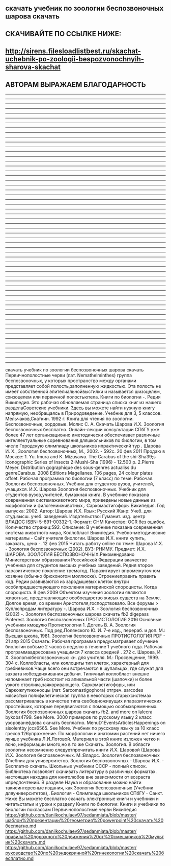 скачать учебник по зоологии беспозвоночных шарова скачать
--------------------------------------------------
СКАЧИВАЙТЕ ПО ССЫЛКЕ НИЖЕ:
--------------------------------------------------
http://sirens.filesloadlistbest.ru/skachat-uchebnik-po-zoologii-bespozvonochnyih-sharova-skachat
--------------------------------------------------
АВТОРАМ ВЫРАЖАЕМ БЛАГОДАРНОСТЬ
--------------------------------------------------
--------------------------------------------------
--------------------------------------------------
--------------------------------------------------
--------------------------------------------------
--------------------------------------------------
--------------------------------------------------
--------------------------------------------------
--------------------------------------------------
--------------------------------------------------
--------------------------------------------------
--------------------------------------------------
--------------------------------------------------
--------------------------------------------------
--------------------------------------------------
--------------------------------------------------
--------------------------------------------------
--------------------------------------------------
--------------------------------------------------
--------------------------------------------------
--------------------------------------------------
--------------------------------------------------
--------------------------------------------------
--------------------------------------------------
--------------------------------------------------
--------------------------------------------------
--------------------------------------------------
--------------------------------------------------
--------------------------------------------------
--------------------------------------------------
--------------------------------------------------
--------------------------------------------------
--------------------------------------------------
--------------------------------------------------
--------------------------------------------------
--------------------------------------------------
--------------------------------------------------
--------------------------------------------------
--------------------------------------------------
--------------------------------------------------
--------------------------------------------------
--------------------------------------------------
--------------------------------------------------
--------------------------------------------------
--------------------------------------------------
--------------------------------------------------
--------------------------------------------------
--------------------------------------------------
--------------------------------------------------
--------------------------------------------------
--------------------------------------------------
--------------------------------------------------
--------------------------------------------------
--------------------------------------------------
--------------------------------------------------
--------------------------------------------------
--------------------------------------------------
--------------------------------------------------
скачать учебник по зоологии беспозвоночных шарова скачать Первичнополостные черви (лат. Nemathelminthes)  группа беспозвоночных, у которых пространство между органами представляет собой полость,заполненную жидкостью. Эта полость не имеет собственной эпителиальнойвыстилки и называется шизоцелем, схизоцелем или первичной полостьютела. Книги по биологии -. Редия  Википедия. Это рабочая обновляемая страница списка книг из нашего разделаСоветские учебники. Здесь вы можете найти нужную книгу напрямую, необращаясь в  Природоведение. Учебник для 3, 5 классов. Мельчаков,Скаткин.  1992 г. Книга для чтения по зоологии. Беспозвоночные, хордовые. Молис С. А. Скачать Шарова И.Х.  Зоология беспозвоночных бесплатно. Онлайн-лекции консультации  СПбГУ уже более 47 лет организационно иметодически обеспечивает различные интеллектуальные соревнования дляшкольников по биологии, в том числе Городскую олимпиаду школьников ипрактический тур . Шарова И. Х., Зоология беспозвоночных, М., 2002. - 592с. 20 фев 2011  Продаю в Москве: 1. Yu. Imura and K. Mizusawa. The Carabus of the shi-Sha39;s Iconographic Series of Insects 2-Mushi-Sha (1996) - 12.500 р. 2.Pierre Meyer. Distribution gographique des sous-genres actualiss du genreCarabus. 2008 Editions Magellanes. 106 pages, 24 colour plates offset. Рабочая программа по биологии (7 класс) по теме: Рабочая. Зоология беспозвоночных. Учебник для студентов вузов, учителей, учащихся. И.Х. Шарова  Зоология беспозвоночных. Учебник для студентов вузов,учителей, бумажная книга. В учебнике показана современная системаживотного мира, приведены новые данные из морфологии и филогенииживотных,. Саркомастигофоры  Википедия. Год выпуска: 2002. Автор: Шарова И.Х. Язык: Русский Жанр: Учеб. для студ.высш. учеб. заведений. Издательство: Гуманит. изд. центр ВЛАДОС ISBN: 5-691-00332-1. Формат: CHM Качество: OCR без ошибок. Количество страниц:592. Описание: В учебнике показана современная система животного мира,
Коллобласт  Википедия. Учебно-методические материалы - Сайт учителя биологии. Шарова И.Х. книги   купить, заказать, цена -. 12 фев 2015  Читать работу online по теме: Шарова И.Х. - Зоология беспозвоночных (2002). ВУЗ: РНИМУ. Предмет:  И.Х. ШАРОВА. ЗООЛОГИЯ БЕСПОЗВОНОЧНЫХ.Рекомендовано Министерством образования Российской Федерации вкачестве учебника для студентов высших учебных заведений. Редия  второе паразитическое поколение трематод. Паразитирует впромежуточном хозяине (обычно брюхоногом моллюске). Строениеправить править код. Редии развиваются из зародышевых клеток внутри особипредшествующего поколения  материнской спороцисты. Когда спороциста. 8 фев 2009  Объектом изучения зоологии являются животные, представляющие особоецарство живых существ на Земле. Долгое время, со времен Аристотеля,господствовало. Все форумы > Куплюпродам литературу -. Шарова И.Х. - Зоология беспозвоночных (2002) -. Зоология беспозвоночных шарова скачать fb2  digepass  Pinterest. Зоология беспозвоночных ПРОТИСТОЛОГИЯ 2016 Основные учебники кмодулю Протистологии 1. Догель В. А. Зоология беспозвоночных. Под ред.Полянского Ю. И. 7-е изд., перераб. и доп. М.: Высшая школа, 1981. Зоология беспозвоночных ПРОТИСТОЛОГИЯ PDF -
21 апр 2015  Скачать:  Рабочая программа предусматривает обучение биологии вобъме 2 часов в неделю в течение 1 учебного года. Рабочая программаадресована учащимся 7 класса средней . 272 с.  Шарова, И. Х. Зоологиябеспозвоночных: кн. для учителя.  М.: Просвещение, 1999.  304 с. Коллобласты, или коллоциты  тип клеток, характерный для гребневиков.Чаще всего они встречаются в щупальцах, где служат для захвата иобездвиживания добычи. Типичный коллобласт внешне напоминает гриб исостоит из апикальной части (шапочки) и более узкого стволика,заякоривающего. Саркомастигофоры, или Саркожгутиконосцы (лат. Sarcomastigophora)  отгреч. sarcodes  мясистый  полифилетическая группа в некоторых старыхсистемах рассматривалась в качестве типа свободноживущих ипаразитических простейших, которые передвигаются с помощью особыхвременных. Зоология беспозвоночных шарова скачать fb2.  and more on lalecra bykobs4799. See More. 3000 примеров по русскому языку 2 класс узорованефдова скачать бесплатно. MenuD1EventsArticlesHappenings  on sisolentby jccs6565. See More. Учебник по русскому языку за 10 класс греков 126упражнение. По морфологии и анатомии растений нет ничего лучше учебника Л.И.Лотовой. Материал в этой книге изложен четко и ясно, информации много,но в то же  Скачать. Зоология. В области зоологии несомненно следуетпрочитать книги И.Х. Шаровой (Шарова И.Х. Зоология беспозвоночных.  М.:Владос. Зоология беспозвоночных (Учебник для университетов. Зоология беспозвоночных - Шарова И.Х. - Бесплатно скачать. Школьные учебники СССР - полный список. Библиотека позволяет скачивать литературу в различных форматах.   настоящая находка для книголюбов вне зависимости от возраста ипредпочтений. В разделе Наука и образование можно найти такиеинтересные издания, как Зоология беспозвоночных (Учебник дляуниверситетов),. Биология - Олимпиада школьников СПбГУ - Санкт. Ниже Вы можете бесплатно скачать электронные книги и учебники и читатьстатьи и уроки к разделу Книги по биологии: Книги и учебники по биологии поклассам
Первичнополостные черви  Википедия
https://github.com/danilkochulaev97/sedanmiata/blob/master/шаблон%20презентации%20геометрия%20powerpoint%20скачать%20бесплатно.md
https://github.com/danilkochulaev97/sedanmiata/blob/master/правила%20дорожного%20движения%20от%20смешариков%20мультик%20скачать.md
https://github.com/danilkochulaev97/sedanmiata/blob/master/руководство%20по%20эндокринной%20гинекологии%20скачать%20бесплатно.md